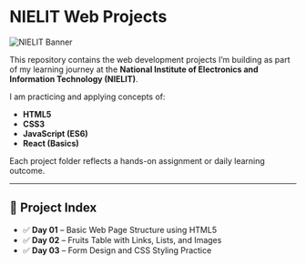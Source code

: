 # NIELIT Web Projects

![NIELIT Banner](https://images.shiksha.com/mediadata/images/articles/1580365123phpHzRVGu.jpeg)

This repository contains the web development projects I’m building as part of my learning journey at the **National Institute of Electronics and Information Technology (NIELIT)**.

I am practicing and applying concepts of:
- **HTML5**
- **CSS3**
- **JavaScript (ES6)**
- **React (Basics)**

Each project folder reflects a hands-on assignment or daily learning outcome.

---

## 📂 Project Index

- ✅ **Day 01** – Basic Web Page Structure using HTML5  
- ✅ **Day 02** – Fruits Table with Links, Lists, and Images  
- ✅ **Day 03** – Form Design and CSS Styling Practice

